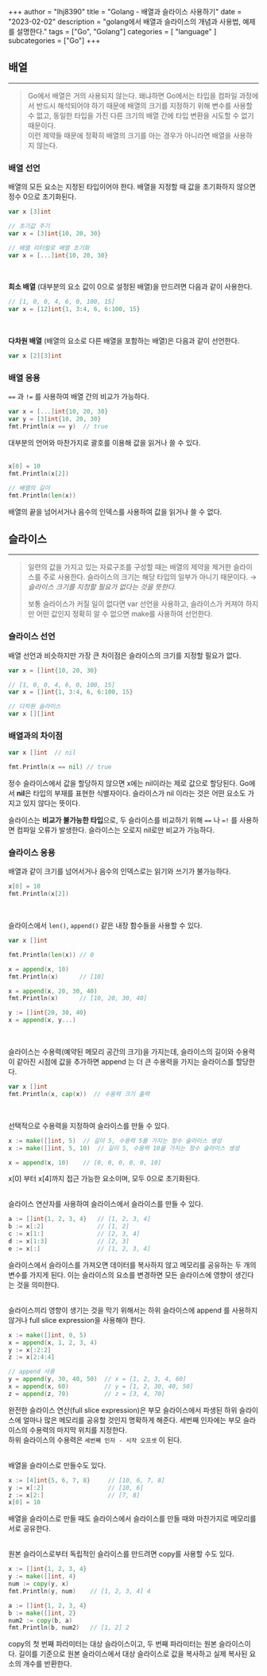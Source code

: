 +++
author = "lhj8390"
title = "Golang - 배열과 슬라이스 사용하기"
date = "2023-02-02"
description = "golang에서 배열과 슬라이스의 개념과 사용법, 예제를 설명한다."
tags = ["Go", "Golang"]
categories = [
    "language"
]
subcategories = ["Go"]
+++
## 배열

---

> Go에서 배열은 거의 사용되지 않는다. 왜냐하면 Go에서는 타입을 컴파일 과정에서 반드시 해석되어야 하기 때문에 <span class="red">배열의 크기를 지정하기 위해 변수를 사용할 수 없고</span>, 동일한 타입을 가진 다른 크기의 배열 간에 <span class="red">타입 변환을 시도할 수 없기 때문</span>이다.<br/>
> 이런 제약들 때문에 정확히 배열의 크기를 아는 경우가 아니라면 배열을 사용하지 않는다.

### 배열 선언

배열의 모든 요소는 지정된 타입이어야 한다. 배열을 지정할 때 값을 초기화하지 않으면 정수 0으로 초기화된다.

```go
var x [3]int

// 초기값 주기
var x = [3]int{10, 20, 30}

// 배열 리터럴로 배열 초기화
var x = [...]int{10, 20, 30}
```
<br/>

**희소 배열** (대부분의 요소 값이 0으로 설정된 배열)을 만드려면 다음과 같이 사용한다.

```go
// [1, 0, 0, 4, 6, 0, 100, 15] 
var x = [12]int{1, 3:4, 6, 6:100, 15}
```
<br/>

**다차원 배열** (배열의 요소로 다른 배열을 포함하는 배열)은 다음과 같이 선언한다.

```go
var x [2][3]int
```

### 배열 응용

`==` 과 `!=` 를 사용하여 배열 간의 비교가 가능하다.
```go
var x = [...]int{10, 20, 30}
var y = [3]int{10, 20, 30}
fmt.Println(x == y)  // true
```

대부분의 언어와 마찬가지로 괄호를 이용해 값을 읽거나 쓸 수 있다.
<br/><br/>

```go
x[0] = 10
fmt.Println(x[2])

// 배열의 길이
fmt.Println(len(x))
```

배열의 끝을 넘어서거나 음수의 인덱스를 사용하여 값을 읽거나 쓸 수 없다.

## 슬라이스

---

> 일련의 값을 가지고 있는 자료구조를 구성할 때는 배열의 제약을 제거한 슬라이스를 주로 사용한다. 슬라이스의 크기는 해당 타입의 일부가 아니기 때문이다.  → <span class="gray">*슬라이스 크기를 지정할 필요가 없다는 것을 뜻한다.*</span>
> 
> 
> 보통 슬라이스가 커질 일이 없다면 var 선언을 사용하고, 슬라이스가 커져야 하지만 어떤 값인지 정확히 알 수 없으면 make를 사용하여 선언한다.
> 

### 슬라이스 선언

배열 선언과 비슷하지만 가장 큰 차이점은 슬라이스의 크기를 지정할 필요가 없다.

```go
var x = []int{10, 20, 30}

// [1, 0, 0, 4, 6, 0, 100, 15] 
var x = []int{1, 3:4, 6, 6:100, 15}

// 다차원 슬라이스
var x [][]int
```

### 배열과의 차이점

```go
var x []int  // nil

fmt.Println(x == nil) // true
```

정수 슬라이스에서 값을 할당하지 않으면 x에는 nil이라는 제로 값으로 할당된다. Go에서 **nil**은 <span class="red">타입의 부재를 표현한 식별자</span>이다. 슬라이스가 nil 이라는 것은 어떤 요소도 가지고 있지 않다는 뜻이다. 

슬라이스는 <span class="red">**비교가 불가능한 타입**</span>으로, 두 슬라이스를 비교하기 위해 `==` 나 `=!` 를 사용하면 컴파일 오류가 발생한다. 슬라이스는 오로지 nil로만 비교가 가능하다.

### 슬라이스 응용

배열과 같이 크기를 넘어서거나 음수의 인덱스로는 읽기와 쓰기가 불가능하다.

```go
x[0] = 10
fmt.Println(x[2])
```
<br/>

슬라이스에서 `len()`, `append()` 같은 내장 함수들을 사용할 수 있다.

```go
var x []int

fmt.Println(len(x)) // 0

x = append(x, 10)
fmt.Println(x)      // [10]

x = append(x, 20, 30, 40)
fmt.Println(x)      // [10, 20, 30, 40]

y := []int{20, 30, 40}
x = append(x, y...)
```
<br/>

슬라이스는 수용력(예약된 메모리 공간의 크기)을 가지는데, 슬라이스의 길이와 수용력이 같아진 시점에 값을 추가하면 append 는 더 큰 수용력을 가지는 슬라이스를 할당한다.

```go
var x []int
fmt.Println(x, cap(x))  // 수용력 크기 출력
```
<br/>

선택적으로 수용력을 지정하여 슬라이스를 만들 수 있다.

```go
x := make([]int, 5)  // 길이 5, 수용력 5를 가지는 정수 슬라이스 생성
x := make([]int, 5, 10)  // 길이 5, 수용력 10을 가지는 정수 슬라이스 생성

x = append(x, 10)    // [0, 0, 0, 0, 0, 10]

```

x[0] 부터 x[4]까지 접근 가능한 요소이며, 모두 0으로 초기화된다.
<br/><br/>

슬라이스 연산자를 사용하여 슬라이스에서 슬라이스를 만들 수 있다.

```go
a := []int{1, 2, 3, 4}   // [1, 2, 3, 4]
b := x[:2]               // [1, 2]
c := x[1:]               // [2, 3, 4]
d := x[1:3]              // [2, 3]
e := x[:]                // [1, 2, 3, 4]
```

슬라이스에서 슬라이스를 가져오면 데이터를 복사하지 않고 <span class="red">메모리를 공유하는 두 개의 변수를 가지게 된다.</span> 이는 슬라이스의 요소를 변경하면 모든 슬라이스에 영향이 생긴다는 것을 의미한다.
<br/><br/>

슬라이스끼리 영향이 생기는 것을 막기 위해서는 하위 슬라이스에 append 를 사용하지 않거나 full slice expression을 사용해야 한다.

```go
x := make([]int, 0, 5)
x = append(x, 1, 2, 3, 4)
y := x[:2:2]
z := x[2:4:4]

// append 사용
y = append(y, 30, 40, 50)  // x = [1, 2, 3, 4, 60]
x = append(x, 60)          // y = [1, 2, 30, 40, 50]
z = append(z, 70)          // z = [3, 4, 70]
```

완전한 슬라이스 연산(full slice expression)은 부모 슬라이스에서 파생된 하위 슬라이스에 얼마나 많은 메모리를 공유할 것인지 명확하게 해준다. 세번째 인자에는 <span class="red">부모 슬라이스의 수용력의 마지막 위치를 지정</span>한다.<br/>
하위 슬라이스의 수용력은 `세번째 인자 - 시작 오프셋` 이 된다.
<br/><br/>

배열을 슬라이스로 만들수도 있다.

```go
x := [4]int{5, 6, 7, 8}     // [10, 6, 7, 8]
y := x[:2]                  // [10, 6]
z := x[2:]                  // [7, 8]
x[0] = 10
```

배열을 슬라이스로 만들 때도 슬라이스에서 슬라이스를 만들 때와 마찬가지로 메모리를 서로 공유한다.
<br/><br/>

원본 슬라이스로부터 독립적인 슬라이스를 만드려면 copy를 사용할 수도 있다.

```go
x := []int{1, 2, 3, 4}
y := make([]int, 4}
num := copy(y, x)
fmt.Println(y, num)    // [1, 2, 3, 4] 4

a := []int{1, 2, 3, 4}
b := make([]int, 2}
num2 := copy(b, a)
fmt.Println(b, num2)   // [1, 2] 2 
```

copy의 첫 번째 파라미터는 대상 슬라이스이고, 두 번째 파라미터는 원본 슬라이스이다. 길이를 기준으로 원본 슬라이스에서 대상 슬라이스로 값을 복사하고 실제 복사된 요소의 개수를 반환한다.